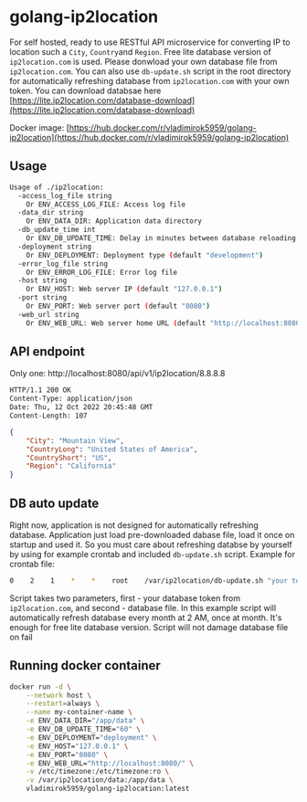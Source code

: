 # golang-ip2location

For self hosted, ready to use RESTful API microservice for converting IP to location such a `City`, `Country`and `Region`. Free lite database version of `ip2location.com` is used. Please donwload your own database file from `ip2location.com`. You can also use `db-update.sh` script in the root directory for automatically refreshing database from `ip2location.com` with your own token. You can download databsae here [https://lite.ip2location.com/database-download](https://lite.ip2location.com/database-download)

Docker image: [https://hub.docker.com/r/vladimirok5959/golang-ip2location](https://hub.docker.com/r/vladimirok5959/golang-ip2location)

## Usage

```sh
Usage of ./ip2location:
  -access_log_file string
    Or ENV_ACCESS_LOG_FILE: Access log file
  -data_dir string
    Or ENV_DATA_DIR: Application data directory
  -db_update_time int
    Or ENV_DB_UPDATE_TIME: Delay in minutes between database reloading (default 60)
  -deployment string
    Or ENV_DEPLOYMENT: Deployment type (default "development")
  -error_log_file string
    Or ENV_ERROR_LOG_FILE: Error log file
  -host string
    Or ENV_HOST: Web server IP (default "127.0.0.1")
  -port string
    Or ENV_PORT: Web server port (default "8080")
  -web_url string
    Or ENV_WEB_URL: Web server home URL (default "http://localhost:8080/")
```

## API endpoint

Only one: http://localhost:8080/api/v1/ip2location/8.8.8.8

```txt
HTTP/1.1 200 OK
Content-Type: application/json
Date: Thu, 12 Oct 2022 20:45:48 GMT
Content-Length: 107
```

```json
{
    "City": "Mountain View",
    "CountryLong": "United States of America",
    "CountryShort": "US",
    "Region": "California"
}
```

## DB auto update

Right now, application is not designed for automatically refreshing database. Application just load pre-downloaded dabase file, load it once on startup and used it. So you must care about refreshing databse by yourself by using for example crontab and included `db-update.sh` script. Example for crontab file:

```sh
0    2    1    *    *    root    /var/ip2location/db-update.sh "your token" "/var/ip2location/data/IP2LOCATION-LITE-DB3.BIN" > /dev/null 2>&1
```

Script takes two parameters, first - your database token from `ip2location.com`, and second - database file. In this example script will automatically refresh database every month at 2 AM, once at month. It's enough for free lite database version. Script will not damage database file on fail

## Running docker container

```sh
docker run -d \
    --network host \
    --restart=always \
    --name my-container-name \
    -e ENV_DATA_DIR="/app/data" \
    -e ENV_DB_UPDATE_TIME="60" \
    -e ENV_DEPLOYMENT="deployment" \
    -e ENV_HOST="127.0.0.1" \
    -e ENV_PORT="8080" \
    -e ENV_WEB_URL="http://localhost:8080/" \
    -v /etc/timezone:/etc/timezone:ro \
    -v /var/ip2location/data:/app/data \
    vladimirok5959/golang-ip2location:latest
```
